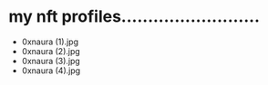 # my nft profiles..........................
- 0xnaura (1).jpg
- 0xnaura (2).jpg
- 0xnaura (3).jpg
- 0xnaura (4).jpg
